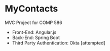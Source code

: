 # MyContacts

MVC Project for COMP 586

* Front-End: Angular.js
* Back-End: Spring Boot 
* Third Party Authentication: Okta  [attempted]

